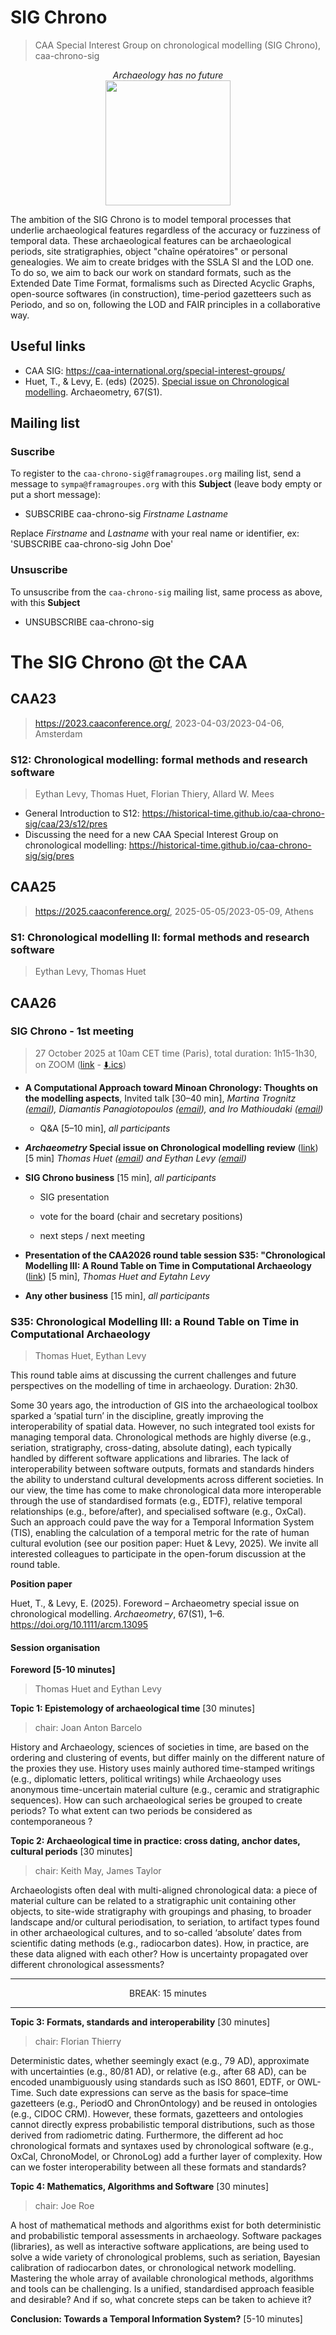 # SIG Chrono
> CAA Special Interest Group on chronological modelling (SIG Chrono), caa-chrono-sig

<p align="center">
	<em>Archaeology has no future</em><br>
	<img src="./sig/images/caa-chrono-sig-logo.jpeg" width="200">
</p>

The ambition of the SIG Chrono is to model temporal processes that underlie archaeological features regardless of the accuracy or fuzziness of temporal data. These archaeological features can be archaeological periods, site stratigraphies, object "chaîne opératoires" or personal genealogies. We aim to create bridges with the SSLA SI and the LOD one. To do so, we aim to back our work on standard formats, such as the Extended Date Time Format, formalisms such as Directed Acyclic Graphs, open-source softwares (in construction), time-period gazetteers such as Periodo, and so on, following the LOD and FAIR principles in a collaborative way.

## Useful links

* CAA SIG: https://caa-international.org/special-interest-groups/
* Huet, T., & Levy, E. (eds) (2025). [Special issue on Chronological modelling](https://onlinelibrary.wiley.com/toc/14754754/2025/67/S1). Archaeometry, 67(S1). 
  
## Mailing list

### Suscribe

To register to the `caa-chrono-sig@framagroupes.org` mailing list, send a message to `sympa@framagroupes.org` with this **Subject** (leave body empty or put a short message):

- SUBSCRIBE caa-chrono-sig *Firstname* *Lastname*

Replace *Firstname* and *Lastname* with your real name or identifier, ex: 'SUBSCRIBE caa-chrono-sig John Doe'

### Unsuscribe

To unsuscribe from the `caa-chrono-sig` mailing list, same process as above, with this **Subject**

- UNSUBSCRIBE caa-chrono-sig

# The SIG Chrono @t the CAA

## CAA23
> https://2023.caaconference.org/, 2023-04-03/2023-04-06, Amsterdam

### S12: Chronological modelling: formal methods and research software
> Eythan Levy, Thomas Huet, Florian Thiery, Allard W. Mees

* General Introduction to S12: https://historical-time.github.io/caa-chrono-sig/caa/23/s12/pres
* Discussing the need for a new CAA Special Interest Group on chronological modelling: https://historical-time.github.io/caa-chrono-sig/sig/pres

## CAA25
> https://2025.caaconference.org/, 2025-05-05/2023-05-09, Athens


### S1: Chronological modelling II: formal methods and research software
> Eythan Levy, Thomas Huet

## CAA26

### SIG Chrono - 1st meeting
> 27 October 2025 at 10am CET time (Paris), total duration: 1h15-1h30, on ZOOM ([link](https://cnrs.zoom.us/j/92673181427?pwd=dXeIslab5TbigHQa2ooAGJaOsagBBY.1) - [⬇️.ics](https://raw.githubusercontent.com/historical-time/caa-chrono-sig/main/sig/meetings/2501027-sig_1st_meeting.ics
))

* **A Computational Approach toward Minoan Chronology: Thoughts on the modelling aspects**, Invited talk [30–40 min], _Martina Trognitz ([email](martina.trognitz@yahoo.de>)), Diamantis Panagiotopoulos ([email](diamantis.panagiotopoulos@zaw.uni-heidelberg.de)), and Iro Mathioudaki ([email](iro.mathioudaki@gmail.com))_

	- Q&A [5–10 min], _all participants_

* ***Archaeometry* Special issue on Chronological modelling review** ([link](https://onlinelibrary.wiley.com/toc/14754754/2025/67/S1)) [5 min] _Thomas Huet ([email](thomas.huet@cnrs.fr)) and Eythan Levy ([email](eythan.levy@gmail.com>))_

* **SIG Chrono business** [15 min], _all participants_

	- SIG presentation

	- vote for the board (chair and secretary positions)

	- next steps / next meeting

* **Presentation of the CAA2026 round table session S35:  "Chronological Modelling III: A Round Table on Time in Computational Archaeology** ([link](https://2026.caaconference.org/round-tables/)) [5 min], _Thomas Huet and Eytahn Levy_

* **Any other business** [15 min], _all participants_

### S35: Chronological Modelling III: a Round Table on Time in Computational Archaeology
> Thomas Huet, Eythan Levy

This round table aims at discussing the current challenges and future perspectives on the modelling of time in archaeology. Duration: 2h30.

Some 30 years ago, the introduction of GIS into the archaeological toolbox sparked a ‘spatial turn’ in the discipline, greatly improving the interoperability of spatial data. However, no such integrated tool exists for managing temporal data. Chronological methods are highly diverse (e.g., seriation, stratigraphy, cross-dating, absolute dating), each typically handled by different software applications and libraries. The lack of interoperability between software outputs, formats and standards hinders the ability to understand cultural developments across different societies. In our view, the time has come to make chronological data more interoperable through the use of standardised formats (e.g., EDTF), relative temporal relationships (e.g., before/after), and specialised software (e.g., OxCal). Such an approach could pave the way for a Temporal Information System (TIS), enabling the calculation of a temporal metric for the rate of human cultural evolution (see our position paper: Huet & Levy, 2025). We invite all interested colleagues to participate in the open-forum discussion at the round table.

**Position paper**

Huet, T., & Levy, E. (2025). Foreword – Archaeometry special issue on chronological modelling. *Archaeometry*, 67(S1), 1–6. https://doi.org/10.1111/arcm.13095 

#### Session organisation

**Foreword [5-10 minutes]**
> Thomas Huet and Eythan Levy

**Topic 1: Epistemology of archaeological time** [30 minutes]
> chair: Joan Anton Barcelo

History and Archaeology, sciences of societies in time, are based on the ordering and clustering of events, but differ mainly on the different nature of the proxies they use. History uses mainly authored time-stamped writings (e.g., diplomatic letters, political writings) while Archaeology uses anonymous time-uncertain material culture (e.g., ceramic and stratigraphic sequences). How can such archaeological series be grouped to create periods? To what extent can two periods be considered as contemporaneous ?  

**Topic 2: Archaeological time in practice: cross dating, anchor dates, cultural periods** [30 minutes]
> chair: Keith May, James Taylor

Archaeologists often deal with multi-aligned chronological data: a piece of material culture can be related to a stratigraphic unit containing other objects, to site-wide stratigraphy with groupings and phasing, to broader landscape and/or cultural periodisation, to seriation, to artifact types found in other archaeological cultures, and to so-called ‘absolute’ dates from scientific dating methods (e.g., radiocarbon dates). How, in practice, are these data aligned with each other? How is uncertainty propagated over different chronological assessments?

---

<center> BREAK: 15 minutes </center>

---

**Topic 3: Formats, standards and interoperability** [30 minutes]
> chair: Florian Thierry

Deterministic dates, whether seemingly exact (e.g., 79 AD), approximate with uncertainties (e.g., 80/81 AD), or relative (e.g., after 68 AD), can be encoded unambiguously using standards such as ISO 8601, EDTF, or OWL-Time. Such date expressions can serve as the basis for space–time gazetteers (e.g., PeriodO and ChronOntology) and be reused in ontologies (e.g., CIDOC CRM). However, these formats, gazetteers and ontologies cannot directly express probabilistic temporal distributions, such as those derived from radiometric dating. Furthermore, the different ad hoc chronological formats and syntaxes used by chronological software (e.g., OxCal, ChronoModel, or ChronoLog) add a further layer of complexity. How can we foster interoperability between all these formats and standards?


**Topic 4: Mathematics, Algorithms and Software** [30 minutes]
> chair: Joe Roe

A host of mathematical methods and algorithms exist for both deterministic and probabilistic temporal assessments in archaeology. Software packages (libraries), as well as interactive software applications, are being used to solve a wide variety of chronological problems, such as seriation, Bayesian calibration of radiocarbon dates, or chronological network modelling. Mastering the whole array of available chronological methods, algorithms and tools can be challenging. Is a unified, standardised approach feasible and desirable? And if so, what concrete steps can be taken to achieve it?

**Conclusion: Towards a Temporal Information System?** [5-10 minutes]
